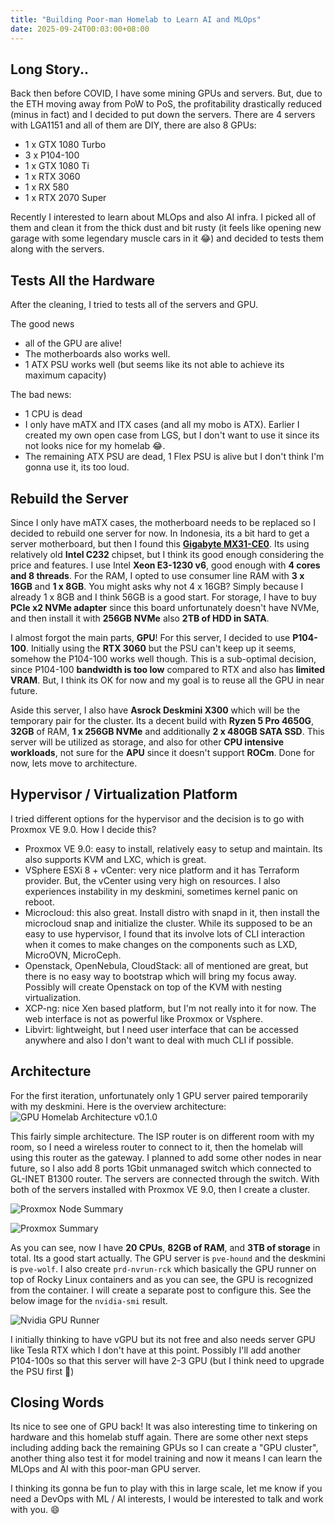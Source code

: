 ```yaml
---
title: "Building Poor-man Homelab to Learn AI and MLOps"
date: 2025-09-24T00:03:00+08:00
---
```


## Long Story..
Back then before COVID, I have some mining GPUs and servers. But, due to the ETH moving away from PoW to PoS, the profitability drastically reduced (minus in fact) and I decided to put down the servers. There are 4 servers with LGA1151 and all of them are DIY, there are also 8 GPUs:
- 1 x GTX 1080 Turbo
- 3 x P104-100
- 1 x GTX 1080 Ti
- 1 x RTX 3060
- 1 x RX 580
- 1 x RTX 2070 Super

Recently I interested to learn about MLOps and also AI infra. I picked all of them and clean it from the thick dust and bit rusty (it feels like opening new garage with some legendary muscle cars in it 😂) and decided to tests them along with the servers.

## Tests All the Hardware
After the cleaning, I tried to tests all of the servers and GPU. 

The good news
- all of the GPU are alive!
- The motherboards also works well.
- 1 ATX PSU works well (but seems like its not able to achieve its maximum capacity)

The bad news:
- 1 CPU is dead
- I only have mATX and ITX cases (and all my mobo is ATX). Earlier I created my own open case from LGS, but I don't want to use it since its not looks nice for my homelab 😂.
- The remaining ATX PSU are dead, 1 Flex PSU is alive but I don't think I'm gonna use it, its too loud.

## Rebuild the Server
Since I only have mATX cases, the motherboard needs to be replaced so I decided to rebuild one server for now. In Indonesia, its a bit hard to get a server motherboard, but then I found this [**Gigabyte MX31-CE0**](https://tk.tokopedia.com/ZSDQxdPca/). Its using relatively old **Intel C232** chipset, but I think its good enough considering the price and features. I use Intel **Xeon E3-1230 v6**, good enough with **4 cores and 8 threads**. For the RAM, I opted to use consumer line RAM with **3 x 16GB** and **1 x 8GB**. You might asks why not 4 x 16GB? Simply because I already 1 x 8GB and I think 56GB is a good start. For storage, I have to buy **PCIe x2 NVMe adapter** since this board unfortunately doesn't have NVMe, and then install it with **256GB NVMe** also **2TB of HDD in SATA**.

I almost forgot the main parts, **GPU**! For this server, I decided to use **P104-100**. Initially using the **RTX 3060** but the PSU can't keep up it seems, somehow the P104-100 works well though. This is a sub-optimal decision, since P104-100 **bandwidth is too low** compared to RTX and also has **limited VRAM**. But, I think its OK for now and my goal is to reuse all the GPU in near future.

Aside this server, I also have **Asrock Deskmini X300** which will be the temporary pair for the cluster. Its a decent build with **Ryzen 5 Pro 4650G**, **32GB** of RAM, **1 x 256GB NVMe** and additionally **2 x 480GB SATA SSD**. This server will be utilized as storage, and also for other **CPU intensive workloads**, not sure for the **APU** since it doesn't support **ROCm**. Done for now, lets move to architecture.

## Hypervisor / Virtualization Platform
I tried different options for the hypervisor and the decision is to go with Proxmox VE 9.0. How I decide this?
- Proxmox VE 9.0: easy to install, relatively easy to setup and maintain. Its also supports KVM and LXC, which is great.
- VSphere ESXi 8 + vCenter: very nice platform and it has Terraform provider. But, the vCenter using very high on resources. I also experiences instability in my deskmini, sometimes kernel panic on reboot.
- Microcloud: this also great. Install distro with snapd in it, then install the microcloud snap and initialize the cluster. While its supposed to be an easy to use hypervisor, I found that its involve lots of CLI interaction when it comes to make changes on the components such as LXD, MicroOVN, MicroCeph.
- Openstack, OpenNebula, CloudStack: all of mentioned are great, but there is no easy way to bootstrap which will bring my focus away. Possibly will create Openstack on top of the KVM with nesting virtualization.
- XCP-ng: nice Xen based platform, but I'm not really into it for now. The web interface is not as powerful like Proxmox or Vsphere.
- Libvirt: lightweight, but I need user interface that can be accessed anywhere and also I don't want to deal with much CLI if possible.

## Architecture
For the first iteration, unfortunately only 1 GPU server paired temporarily with my deskmini. Here is the overview architecture:
![GPU Homelab Architecture v0.1.0](/img/2025-09-23-homelab-diagram.png)

This fairly simple architecture. The ISP router is on different room with my room, so I need a wireless router to connect to it, then the homelab will using this router as the gateway. I planned to add some other nodes in near future, so I also add 8 ports 1Gbit unmanaged switch which connected to GL-INET B1300 router. The servers are connected through the switch. With both of the servers installed with Proxmox VE 9.0, then I create a cluster.

![Proxmox Node Summary](/img/2025-09-24-proxmox-node-summary.png)

![Proxmox Summary](/img/2025-09-24-proxmox-cluster-summary.png)

As you can see, now I have **20 CPUs**, **82GB of RAM**, and **3TB of storage** in total. Its a good start actually. The GPU server is `pve-hound` and the deskmini is `pve-wolf`. I also create `prd-nvrun-rck` which basically the GPU runner on top of Rocky Linux containers and as you can see, the GPU is recognized from the container. I will create a separate post to configure this. See the below image for the `nvidia-smi` result.

![Nvidia GPU Runner](/img/2025-09-24-nvrun.png)

I initially thinking to have vGPU but its not free and also needs server GPU like Tesla RTX which I don't have at this point. Possibly I'll add another P104-100s so that this server will have 2-3 GPU (but I think need to upgrade the PSU first 🥲)

## Closing Words
Its nice to see one of GPU back! It was also interesting time to tinkering on hardware and this homelab stuff again. There are some other next steps including adding back the remaining GPUs so I can create a "GPU cluster", another thing also test it for model training and now it means I can learn the MLOps and AI with this poor-man GPU server.

I thinking its gonna be fun to play with this in large scale, let me know if you need a DevOps with ML / AI interests, I would be interested to talk and work with you. 😄